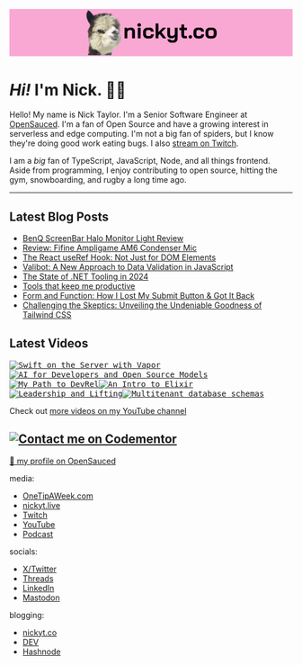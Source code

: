 <kbd><a href="https://www.nickyt.co" title="My website"><img src="github-banner.png" alt="An alpaca grinning with the words livecoding.ca beside them" /></a></kbd>

# <em>Hi!</em> I'm Nick. 👋🏻

Hello! My name is Nick Taylor. I'm a Senior Software Engineer at [OpenSauced](https://opensauced.pizza). I'm a fan of Open Source and have a growing interest in serverless and edge computing. I'm not a big fan of spiders, but I know they're doing good work eating bugs. I also [stream on Twitch](https://nickyt.live).

I am a <em>big</em> fan of TypeScript, JavaScript, Node, and all things frontend. Aside from programming, I enjoy contributing to open source, hitting the gym, snowboarding, and rugby a long time ago.

---

## Latest Blog Posts

<!-- BLOG-POST-LIST:START -->
- [BenQ ScreenBar Halo Monitor Light Review](https://hashnode.iamdeveloper.com/benq-screenbar-halo-monitor-light-review)
- [Review: Fifine Ampligame AM6 Condenser Mic](https://hashnode.iamdeveloper.com/review-fifine-ampligame-am6-condenser-mic)
- [The React useRef Hook: Not Just for DOM Elements](https://hashnode.iamdeveloper.com/the-react-useref-hook-not-just-for-dom-elements)
- [Valibot: A New Approach to Data Validation in JavaScript](https://hashnode.iamdeveloper.com/valibot-a-new-approach-to-data-validation-in-javascript)
- [The State of .NET Tooling in 2024](https://hashnode.iamdeveloper.com/the-state-of-net-tooling-in-2024)
- [Tools that keep me productive](https://hashnode.iamdeveloper.com/tools-that-keep-me-productive-1)
- [Form and Function: How I Lost My Submit Button &amp; Got It Back](https://hashnode.iamdeveloper.com/form-and-function-how-i-lost-my-submit-button-got-it-back)
- [Challenging the Skeptics: Unveiling the Undeniable Goodness of Tailwind CSS](https://hashnode.iamdeveloper.com/challenging-the-skeptics-unveiling-the-undeniable-goodness-of-tailwind-css)
<!-- BLOG-POST-LIST:END -->

## Latest Videos

<!-- VIDEO-LIST:START --><aside><kbd><a href="https://www.youtube.com/watch?v=Uq4WQyfrAlg" title="Swift on the Server with Vapor"><img src="https://img.youtube.com/vi/Uq4WQyfrAlg/maxresdefault.jpg" alt="Swift on the Server with Vapor" width="360" height="202" /></a></kbd><kbd><a href="https://www.youtube.com/watch?v=93yMisWwj-o" title="AI for Developers and Open Source Models"><img src="https://img.youtube.com/vi/93yMisWwj-o/maxresdefault.jpg" alt="AI for Developers and Open Source Models" width="360" height="202" /></a></kbd><kbd><a href="https://www.youtube.com/watch?v=3nP1WsRr6Xk" title="My Path to DevRel"><img src="https://img.youtube.com/vi/3nP1WsRr6Xk/maxresdefault.jpg" alt="My Path to DevRel" width="360" height="202" /></a></kbd><kbd><a href="https://www.youtube.com/watch?v=3-VpPJNbgSs" title="An Intro to Elixir"><img src="https://img.youtube.com/vi/3-VpPJNbgSs/maxresdefault.jpg" alt="An Intro to Elixir" width="360" height="202" /></a></kbd><kbd><a href="https://www.youtube.com/watch?v=kcISZJw3Nps" title="Leadership and Lifting"><img src="https://img.youtube.com/vi/kcISZJw3Nps/maxresdefault.jpg" alt="Leadership and Lifting" width="360" height="202" /></a></kbd><kbd><a href="https://www.youtube.com/watch?v=RvmB8WzXWw0" title="Multitenant database schemas"><img src="https://img.youtube.com/vi/RvmB8WzXWw0/maxresdefault.jpg" alt="Multitenant database schemas" width="360" height="202" /></a></kbd></aside><!-- VIDEO-LIST:END -->

Check out [more videos on my YouTube channel](https://www.youtube.com/channel/UCBLlEq0co24VFJIMEHNcPOQ)

## [![Contact me on Codementor](https://www.codementor.io/m-badges/nickytonline/im-a-cm-b.svg)](https://www.codementor.io/@nickytonline?refer=badge)

[🍕 my profile on OpenSauced](https://app.opensauced.pizza/user/nickytonline)

media:

- [OneTipAWeek.com](https://onetipaweek.com)
- [nickyt.live](https://nickyt.live)
- [Twitch](https://twitch.tv/nickytonline)
- [YouTube](https://nickyt.tube)
- [Podcast](https://pod.iamdeveloper.com)

socials:

- [X/Twitter](https://twitter.com/nickytonline)
- [Threads](https://www.threads.net/@nickytonline)
- [LinkedIn](https://www.linkedin.com/in/nickytonline)
- [Mastodon](https://toot.cafe/@nickytonline)

blogging:

- [nickyt.co](https://www.nickyt.co)
- [DEV](https://dev.to/nickytonline)
- [Hashnode](https://hashnode.iamdeveloper.com)
